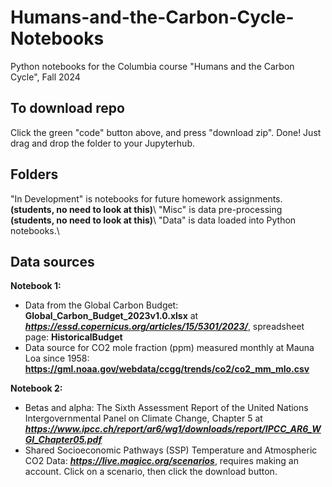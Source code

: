 # Humans-and-the-Carbon-Cycle-Notebooks
Python notebooks for the Columbia course "Humans and the Carbon Cycle", Fall 2024

## To download repo
Click the green "code" button above, and press "download zip". Done!
Just drag and drop the folder to your Jupyterhub.

## Folders
"In Development" is notebooks for future homework assignments. **(students, no need to look at this)**\\
"Misc" is data pre-processing **(students, no need to look at this)**\\
"Data" is data loaded into Python notebooks.\\

## **Data sources**

**Notebook 1:**
- Data from the Global Carbon Budget: **Global_Carbon_Budget_2023v1.0.xlsx** at **_https://essd.copernicus.org/articles/15/5301/2023/_**, spreadsheet page: **HistoricalBudget**
- Data source for CO2 mole fraction (ppm) measured monthly at Mauna Loa since 1958: **https://gml.noaa.gov/webdata/ccgg/trends/co2/co2_mm_mlo.csv**

**Notebook 2:**
- Betas and alpha: The Sixth Assessment Report of the United Nations Intergovernmental Panel on Climate Change, Chapter 5 at _**https://www.ipcc.ch/report/ar6/wg1/downloads/report/IPCC_AR6_WGI_Chapter05.pdf**_
- Shared Socioeconomic Pathways (SSP) Temperature and Atmospheric CO2 Data: _**https://live.magicc.org/scenarios**_, requires making an account. Click on a scenario, then click the download button.
